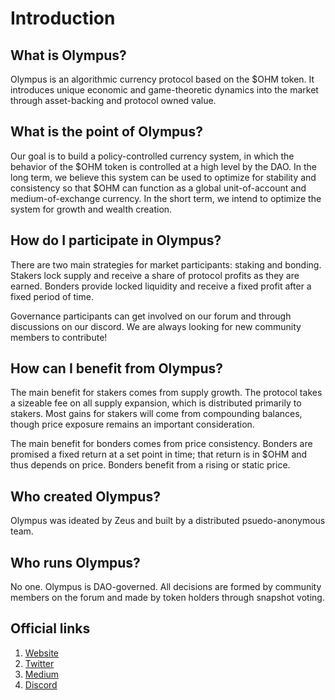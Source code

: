 # Introduction

## What is Olympus?

Olympus is an algorithmic currency protocol based on the $OHM token. It introduces unique economic and game-theoretic dynamics into the market through asset-backing and protocol owned value.

## What is the point of Olympus?

Our goal is to build a policy-controlled currency system, in which the behavior of the $OHM token is controlled at a high level by the DAO. In the long term, we believe this system can be used to optimize for stability and consistency so that $OHM can function as a global unit-of-account and medium-of-exchange currency. In the short term, we intend to optimize the system for growth and wealth creation.

## How do I participate in Olympus?

There are two main strategies for market participants: staking and bonding. Stakers lock supply and receive a share of protocol profits as they are earned. Bonders provide locked liquidity and receive a fixed profit after a fixed period of time.

Governance participants can get involved on our forum and through discussions on our discord. We are always looking for new community members to contribute!

## How can I benefit from Olympus?

The main benefit for stakers comes from supply growth. The protocol takes a sizeable fee on all supply expansion, which is distributed primarily to stakers. Most gains for stakers will come from compounding balances, though price exposure remains an important consideration.

The main benefit for bonders comes from price consistency. Bonders are promised a fixed return at a set point in time; that return is in $OHM and thus depends on price. Bonders benefit from a rising or static price.

## Who created Olympus?

Olympus was ideated by Zeus and built by a distributed psuedo-anonymous team.

## Who runs Olympus?

No one. Olympus is DAO-governed. All decisions are formed by community members on the forum and made by token holders through snapshot voting.

## Official links
1. [Website](https://olympusdao.finance)
2. [Twitter](https://twitter.com/OlympusDAO)
3. [Medium](https://olympusdao.medium.com)
4. [Discord](https://discord.com/invite/olympusdao)
